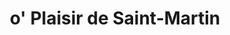 ---
title: "o' Plaisir de Saint-Martin"
url: /saint-martin-sur-ocre/o-plaisir-de-saint-martin/
shop: boulangerie
---